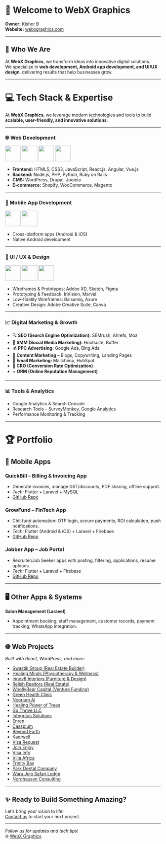 # 👋 Welcome to WebX Graphics

**Owner:** Kishor B  
**Website:** [webxgraphics.com](https://webxgraphics.com/)

---

## 🚀 Who We Are

At **WebX Graphics**, we transform ideas into innovative digital solutions.  
We specialize in **web development, Android app development, and UI/UX design**, delivering results that help businesses grow.

---

# 💻 Tech Stack & Expertise  

At **WebX Graphics**, we leverage modern technologies and tools to build **scalable, user-friendly, and innovative solutions**.  

---

### 🌐 Web Development  
<p>
  <img src="https://cdn.jsdelivr.net/gh/devicons/devicon/icons/laravel/laravel-plain-wordmark.svg" width="50" height="50" />
  <img src="https://cdn.jsdelivr.net/gh/devicons/devicon/icons/react/react-original.svg" width="50" height="50" />
  <img src="https://cdn.jsdelivr.net/gh/devicons/devicon/icons/nodejs/nodejs-original.svg" width="50" height="50" />
  <img src="https://cdn.jsdelivr.net/gh/devicons/devicon/icons/wordpress/wordpress-plain.svg" width="50" height="50" />
</p>

- **Frontend:** HTML5, CSS3, JavaScript, React.js, Angular, Vue.js  
- **Backend:** Node.js, PHP, Python, Ruby on Rails  
- **CMS:** WordPress, Drupal, Joomla  
- **E-commerce:** Shopify, WooCommerce, Magento  

---

### 📱 Mobile App Development  
<p>
  <img src="https://cdn.jsdelivr.net/gh/devicons/devicon/icons/flutter/flutter-original.svg" width="50" height="50" />
  <img src="https://cdn.jsdelivr.net/gh/devicons/devicon/icons/kotlin/kotlin-original.svg" width="50" height="50" />
</p>

- Cross-platform apps (Android & iOS)  
- Native Android development  

---

### 🎨 UI / UX & Design  
<p>
  <img src="https://cdn.jsdelivr.net/gh/devicons/devicon/icons/figma/figma-original.svg" width="50" height="50" />
  <img src="https://cdn.jsdelivr.net/gh/devicons/devicon/icons/xd/xd-line.svg" width="50" height="50" />
  <img src="https://cdn.jsdelivr.net/gh/devicons/devicon/icons/canva/canva-original.svg" width="50" height="50" />
</p>

- Wireframes & Prototypes: Adobe XD, Sketch, Figma  
- Prototyping & Feedback: InVision, Marvel  
- Low-fidelity Wireframes: Balsamiq, Axure  
- Creative Design: Adobe Creative Suite, Canva  

---

### 📈 Digital Marketing & Growth  

- 🔍 **SEO (Search Engine Optimization):** SEMrush, Ahrefs, Moz  
- 📱 **SMM (Social Media Marketing):** Hootsuite, Buffer  
- 💰 **PPC Advertising:** Google Ads, Bing Ads  
- 📝 **Content Marketing** – Blogs, Copywriting, Landing Pages  
- 📧 **Email Marketing:** Mailchimp, HubSpot  
- 🎯 **CRO (Conversion Rate Optimization)**  
- ⭐ **ORM (Online Reputation Management)**  

---

### 📊 Tools & Analytics  

- Google Analytics & Search Console  
- Research Tools – SurveyMonkey, Google Analytics  
- Performance Monitoring & Tracking  

---

# 🏆 Portfolio  

## 📱 Mobile Apps  

### **QuickBill – Billing & Invoicing App**  
- Generate invoices, manage GST/discounts, PDF sharing, offline support.  
- _Tech:_ Flutter + Laravel + MySQL  
- [GitHub Repo](https://github.com/webxgraphicsindia/QuickBill)  

### **GrowFund – FinTech App**  
- Chit fund automation: OTP login, secure payments, ROI calculation, push notifications.  
- _Tech:_ Flutter (Android & iOS) + Laravel + Firebase  
- [GitHub Repo](https://github.com/webxgraphicsindia/GrowFund)  

### **Jobber App – Job Portal**  
- Recruiter/Job Seeker apps with posting, filtering, applications, resume uploads.  
- _Tech:_ Flutter + Laravel + Firebase  
- [GitHub Repo](https://github.com/webxgraphicsindia/Jobber)  

---

## 🖥️ Other Apps & Systems  

**Salon Management (Laravel)**  
- Appointment booking, staff management, customer records, payment tracking, WhatsApp integration.  

---

## 🌐 Web Projects  

_Built with React, WordPress, and more:_  

- [Swastik Group (Real Estate Builder)](https://swastikgroup.org.in/)  
- [Healing Minds (Physiotherapy & Wellness)](https://akhealingminds.com/)  
- [Innov8 Interiors (Furniture & Design)](https://innov8-interior.com/)  
- [Relish Realtors (Real Estate)](https://relishrealtors.com/)  
- [WoollyBear Capital (Venture Funding)](https://woollybearcap.com/)  
- [Green Health Clinic](https://www.greenhealthclinic.com/)  
- [Ncorium AI](https://ncorium.ai/)  
- [Healing Power of Trees](https://healingpoweroftrees.com/)  
- [Go Thrive LLC](https://gothrivellc.net/)  
- [Integritas Solutions](https://integritassolutions.net/)  
- [Enren](https://enrenstaging.com/)  
- [Casspium](https://casspium.com/)  
- [Beyond Earth](https://beyondearth.org/)  
- [Kaerwell](https://kaerwell.com/)  
- [Visa Request](https://www.visarequest.co.za/)  
- [Join Enjoy](https://joinenjoy.net/)  
- [Visa Info](https://visainfo.co.za/)  
- [Villa Africa](https://villaafrica.co.za/)  
- [Trinity Bay](https://www.trinitybay.org/)  
- [Park Dental Company](https://www.parkdentalcompany.com/)  
- [Waru Jojo Safari Lodge](https://warujojosafarilodge.com/)  
- [Nordhausen Consulting](https://www.nordhausenconsulting.com/)  

---

## ✨ Ready to Build Something Amazing?  

Let’s bring your vision to life!  
[Contact us](https://webxgraphics.com/contact) to start your next project.  

---

*Follow us for updates and tech tips!*  
🌐 [WebX Graphics](https://webxgraphics.com/)  
